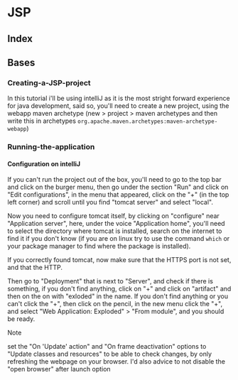 # JSP

## Index

## Bases
### Creating-a-JSP-project

In this tutorial i'll be using intelliJ as it is the most stright forward experience for java development, said so, you'll need to create a new project, using the webapp maven archetype (new > project > maven archetypes and then write this in archetypes `org.apache.maven.archetypes:maven-archetype-webapp`)

### Running-the-application

#### Configuration on intelliJ

If you can't run the project out of the box, you'll need to go to the top bar and click on the burger menu, then go under the section "Run" and click on "Edit configurations", in the menu that appeared, click on the "+" (in the top left corner) and scroll until you find "tomcat server" and select "local". 

Now you need to configure tomcat itself, by clicking on "configure" near "Application server", here, under the voice "Application home", you'll need to select the directory where tomcat is installed, search on the internet to find it if you don't know (if you are on linux try to use the command `which` or your package manager to find where the package is installed).

If you correctly found tomcat, now make sure that the HTTPS port is not set, and that the HTTP.

Then go to "Deployment" that is next to "Server", and check if there is something, if you don't find anything, click on "+" and click on "artifact" and then on the on with "exloded" in the name. If you don't find anything or you can't click the "+", then click on the pencil, in the new menu click the "+", and select "Web Application: Exploded" > "From module", and you should be ready. 

>[!note]
>set the "On 'Update' action" and "On frame deactivation" options to "Update classes and resources" to be able to check changes, by only refreshing the webpage on your browser.
>I'd also advice to not disable the "open browser" after launch option  
